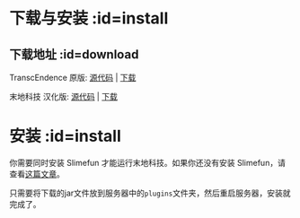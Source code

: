 # 下载与安装 :id=install

## 下载地址 :id=download

TranscEndence 原版: [源代码](https://github.com/Sfiguz7/TranscEndence) | [下载](https://thebusybiscuit.github.io/builds/Sfiguz7/TranscEndence/master/)

末地科技 汉化版: [源代码](https://github.com/SlimefunGuguProject/TranscEndence) | [下载](https://builds.guizhanss.net/baoad/TranscEndence/master)

# 安装 :id=install

你需要同时安装 Slimefun 才能运行末地科技。如果你还没有安装 Slimefun，请查看[这篇文章](https://slimefun-wiki.guizhanss.cn/Installing-Slimefun)。

只需要将下载的jar文件放到服务器中的`plugins`文件夹，然后重启服务器，安装就完成了。
